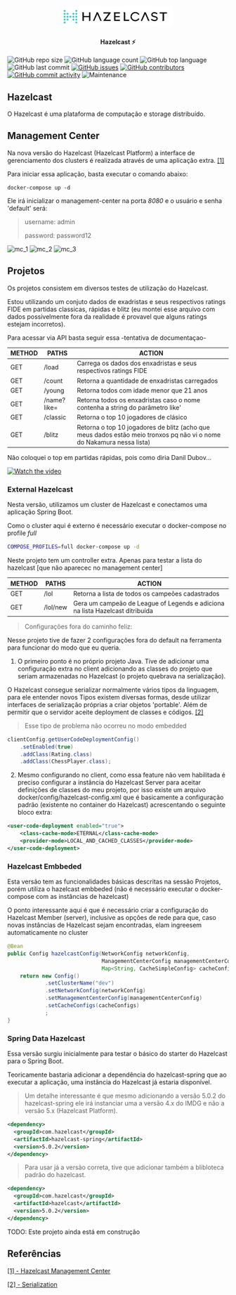 <h1 align="center">
    <img alt="Hazelcast" title="Hazelcast" src=".github/logo.svg" width="250px" />
</h1>


<h4 align="center"> 
	Hazelcast ⚡
</h4>

![GitHub repo size](https://img.shields.io/github/repo-size/tacsio/hazelcast?color=%2331acbf)
![GitHub language count](https://img.shields.io/github/languages/count/tacsio/hazelcast?color=%2331acbf)
![GitHub top language](https://img.shields.io/github/languages/top/tacsio/hazelcast?color=%2331acbf)
![GitHub last commit](https://img.shields.io/github/last-commit/tacsio/hazelcast?color=%2331acbf)
[![GitHub issues](https://img.shields.io/github/issues-raw/tacsio/hazelcast?color=%2331acbf)](https://github.com/tacsio/hazelcast/issues)
[![GitHub contributors](https://img.shields.io/github/contributors/tacsio/hazelcast?color=%2331acbf)](https://github.com/tacsio/hazelcast/graphs/contributors)
[![GitHub commit activity](https://img.shields.io/github/commit-activity/w/tacsio/hazelcast?color=%2331acbf)](https://github.com/tacsio/hazelcast/graphs/commit-activity)
![Maintenance](https://img.shields.io/maintenance/yes/2022?color=%2331acbf)


## Hazelcast

O Hazelcast é uma plataforma de computação e storage distribuído.

## Management Center

Na nova versão do Hazelcast (Hazelcast Platform) a interface de gerenciamento dos clusters é realizada através de uma aplicação extra. [[1]][management]

Para iniciar essa aplicação, basta executar o comando abaixo:

```docker
docker-compose up -d
```
Ele irá inicializar o management-center na porta *8080* e o usuário e senha 'default' será:

> username: admin
> 
> password: password12

![mc_1][mc_1]
![mc_2][mc_2]
![mc_3][mc_3]


## Projetos

Os projetos consistem em diversos testes de utilização do Hazelcast.

Estou utilizando um conjuto dados de exadristas e seus respectivos ratings FIDE em partidas classicas, rápidas e blitz (eu montei esse arquivo com dados possivelmente fora da realidade é provavel que alguns ratings estejam incorretos).

Para acessar via API basta seguir essa -tentativa de documentaçao-

| METHOD | PATHS       | ACTION                                                                                                                |
|--------|-------------|-----------------------------------------------------------------------------------------------------------------------|
| GET    | /load       | Carrega os dados dos enxadristas e seus respectivos ratings FIDE                                                      |
| GET    | /count      | Retorna a quantidade de enxadristas carregados                                                                        |
| GET    | /young      | Retorna todos com idade menor que 21 anos                                                                             |
| GET    | /name?like= | Retorna todos os enxadristas caso o nome contenha a string do parâmetro like'                                         |
| GET    | /classic    | Retorna o top 10 jogadores de clásico                                                                                 |
| GET    | /blitz      | Retorna o top 10 jogadores de blitz (acho que meus dados estão meio tronxos pq não vi o nome do Nakamura nessa lista) |


Não coloquei o top em partidas rápidas, pois como diria Danil Dubov...

[![Watch the video](https://img.youtube.com/vi/GRDO_WIxKkE/default.jpg)](https://youtu.be/GRDO_WIxKkE)

### External Hazelcast

Nesta versão, utilizamos um cluster de Hazelcast e conectamos uma aplicação Spring Boot.

Como o cluster aqui é externo é necessário executar o docker-compose no profile *full*

```bash
COMPOSE_PROFILES=full docker-compose up -d
```


Neste projeto tem um controller extra. Apenas para testar a lista do hazelcast [que não aparecec no management center]

| METHOD | PATHS    | ACTION                                                                        |
|--------|----------|-------------------------------------------------------------------------------|
| GET    | /lol     | Retorna a lista de todos os campeões cadastrados                              |
| GET    | /lol/new | Gera um campeão de League of Legends e adiciona na lista Hazelcast ditribuída |


> Configurações fora do caminho feliz:

Nesse projeto tive de fazer 2 configurações fora do default na ferramenta para funcionar do modo que eu queria.


1. O primeiro ponto é no próprio projeto Java. Tive de adicionar uma configuração extra no client adicionando as classes do projeto que seriam armazenadas no Hazelcast (o projeto quebrava na serialização).

O Hazelcast consegue serializar normalmente vários tipos da linguagem, para ele entender novos Tipos existem diversas formas, desde utilizar interfaces de serialização próprias a criar objetos 'portable'. Além de permitir que o servidor aceite deployment de classes e códigos. [[2]][serialization]

> Esse tipo de problema não ocorreu no modo embedded


```java
clientConfig.getUserCodeDeploymentConfig()
    .setEnabled(true)
    .addClass(Rating.class)
    .addClass(ChessPlayer.class);
```

2. Mesmo configurando no client, como essa feature não vem habilitada é preciso configurar a instância do Hazelcast Server para aceitar definições de classes do meu projeto, por isso existe um arquivo docker/config/hazelcast-config.xml que é basicamente a configuração padrão (existente no container do Hazelcast) acrescentando o seguinte bloco extra:

```xml
<user-code-deployment enabled="true">
    <class-cache-mode>ETERNAL</class-cache-mode>
    <provider-mode>LOCAL_AND_CACHED_CLASSES</provider-mode>
</user-code-deployment>
```


### Hazelcast Embbeded

Esta versão tem as funcionalidades básicas descritas na sessão Projetos, porém utiliza o hazelcast embbeded (não é necessário executar o docker-compose com as instâncias de hazelcast)

O ponto interessante aqui é que é necessário criar a configuração do Hazelcast Member (server), inclusive as opções de rede para que, caso novas instâncias de Hazelcast sejam encontradas, elam ingreesem automaticamente no cluster

```java
@Bean
public Config hazelcastConfig(NetworkConfig networkConfig,
                              ManagementCenterConfig managementCenterConfig,
                              Map<String, CacheSimpleConfig> cacheConfigs) {
    return new Config()
            .setClusterName("dev")
            .setNetworkConfig(networkConfig)
            .setManagementCenterConfig(managementCenterConfig)
            .setCacheConfigs(cacheConfigs)
            ;
}
```

### Spring Data Hazelcast

Essa versão surgiu inicialmente para testar o básico do starter do Hazelcast para o Spring Boot.

Teoricamente bastaria adicionar a dependência do hazelcast-spring que ao executar a aplicação, uma instância do Hazelcast já estaria disponível.

> Um detalhe interessante é que mesmo adicionando a versão 5.0.2 do hazelcast-spring ele irá instanciar uma a versão 4.x do IMDG e não a versão 5.x (Hazelcast Platform).

```xml
<dependency>
  <groupId>com.hazelcast</groupId>
  <artifactId>hazelcast-spring</artifactId>
  <version>5.0.2</version>
</dependency>
``` 

> Para usar já a versão correta, tive que adicionar também a blibloteca padrão do hazelcast.


```xml
<dependency>
  <groupId>com.hazelcast</groupId>
  <artifactId>hazelcast</artifactId>
  <version>5.0.2</version>
</dependency>
``` 

TODO: Este projeto ainda está em construção 


## Referências

[[1] - Hazelcast Management Center][management]

[[2] - Serialization][serialization]


[hazelcast]: https://docs.hazelcast.com/hazelcast/latest/index.html
[imdg]: https://docs.hazelcast.com/imdg/latest/
[jet]: https://jet-start.sh/docs/get-started/intro
[management]: https://docs.hazelcast.com/management-center/latest/getting-started/install
[serialization]: https://docs.hazelcast.com/hazelcast/latest/serialization/serialization

[mc_1]: https://github.com/tacsio/hazelcast-lab/raw/main/.github/mc_1.png
[mc_2]: https://github.com/tacsio/hazelcast-lab/raw/main/.github/mc_2.png
[mc_3]: https://github.com/tacsio/hazelcast-lab/raw/main/.github/mc_3.png
